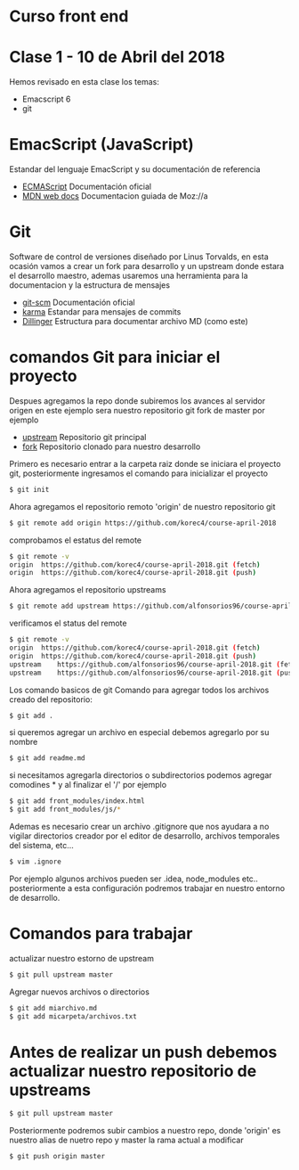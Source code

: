 # Curso front end 
  
# Clase 1 - 10 de Abril del 2018
Hemos revisado en esta clase los temas:

 - Emacscript 6
 - git

# EmacScript (JavaScript)
Estandar del lenguaje EmacScript y su documentación de referencia 
 * [ECMAScript](http://www.ecma-international.org/ecma-262/6.0/#sec-standard-object) Documentación oficial
 * [MDN web docs](https://developer.mozilla.org/es/docs/Web/JavaScript) Documentacion guiada de Moz://a
 
# Git
Software de control de versiones diseñado por Linus Torvalds, en esta ocasión vamos a crear un fork para desarrollo y un upstream donde estara el desarrollo maestro, ademas usaremos una herramienta para la documentacion y la estructura de mensajes
 * [git-scm](https://git-scm.com/doc) Documentación oficial
 * [karma](http://karma-runner.github.io/2.0/dev/git-commit-msg.html) Estandar para mensajes de commits 
 * [Dillinger](https://dillinger.io/) Estructura para documentar archivo MD (como este)
 
# comandos Git para iniciar el proyecto

Despues agregamos la repo donde subiremos los avances al servidor origen en este ejemplo sera nuestro repositorio git fork de master por ejemplo

* [upstream](https://github.com/alfonsorios96/course-april-2018) Repositorio git principal 
* [fork](https://github.com/korec4/course-april-2018) Repositorio clonado para nuestro desarrollo

Primero es necesario entrar a la carpeta raiz donde se iniciara el proyecto git, 
posteriormente ingresamos el comando para inicializar el proyecto
```sh
$ git init
```

Ahora agregamos el repositorio remoto 'origin' de nuestro repositorio git

```sh
$ git remote add origin https://github.com/korec4/course-april-2018
```

comprobamos el estatus del remote 

```sh
$ git remote -v
origin	https://github.com/korec4/course-april-2018.git (fetch)
origin	https://github.com/korec4/course-april-2018.git (push)
```
Ahora agregamos el repositorio upstreams
```sh
$ git remote add upstream https://github.com/alfonsorios96/course-april-2018.git
```
verificamos el status del remote
```sh
$ git remote -v
origin	https://github.com/korec4/course-april-2018.git (fetch)
origin	https://github.com/korec4/course-april-2018.git (push)
upstream	https://github.com/alfonsorios96/course-april-2018.git (fetch)
upstream	https://github.com/alfonsorios96/course-april-2018.git (push)
```
Los comando basicos de git
Comando para agregar todos los archivos creado del repositorio:

```sh
$ git add .
````
si queremos agregar un archivo en especial debemos agregarlo por su nombre

```sh
$ git add readme.md
```

si necesitamos agregarla directorios o subdirectorios podemos agregar comodines * y al finalizar el '/' por ejemplo

```sh
$ git add front_modules/index.html
$ git add front_modules/js/*
```
Ademas es necesario crear un archivo .gitignore que nos ayudara a no vigilar directorios creador por el editor de desarrollo, archivos temporales del sistema, etc...

```sh
$ vim .ignore
```

Por ejemplo algunos archivos pueden ser .idea, node_modules etc.. posteriormente a esta configuración podremos trabajar en nuestro entorno de desarrollo.

# Comandos para trabajar 
actualizar nuestro estorno de upstream
```sh
$ git pull upstream master
```
Agregar nuevos archivos o directorios
```sh
$ git add miarchivo.md
$ git add micarpeta/archivos.txt
```

# Antes de realizar un push debemos actualizar nuestro repositorio de upstreams
```sh
$ git pull upstream master
```
Posteriormente podremos subir cambios a nuestro repo, donde 'origin'  es nuestro alias de nuetro repo y master la rama actual a modificar
```sh
$ git push origin master
```
